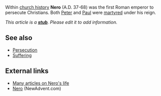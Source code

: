 Within [church history](Church_history "Church history") **Nero**
(A.D. 37-68) was the first Roman emperor to persecute Christians.
Both [Peter](Peter "Peter") and [Paul](Paul "Paul") were
[martyred](Martyr "Martyr") under his reign.

*This article is a **[stub](http://www.theopedia.com/Category:Theopedia_stubs "Category:Theopedia stubs")**. Please edit it to add information.*
## See also

-   [Persecution](index.php?title=Persecution&action=edit&redlink=1 "Persecution (page does not exist)")
-   [Suffering](Suffering "Suffering")

## External links

-   [Many articles on Nero's life](http://www.bible-history.com/nero/)
-   [Nero](http://www.newadvent.org/cathen/10752c.htm)
    (NewAdvent.com)



